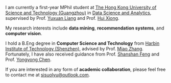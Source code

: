 
I am currently a first-year MPhil student at [The Hong Kong University of Science and Technology (Guangzhou)](https://www.hkust-gz.edu.cn/) in [Data Science and Analytics](https://dsa.hkust-gz.edu.cn/), supervised by Prof. [Yuxuan Liang](https://yuxuanliang.com/) and Prof. [Hui Xiong](https://facultyprofiles.hkust-gz.edu.cn/faculty-personal-page/XIONG-Hui/xionghui).

My research interests include **data mining**, **recommendation systems**, and **computer vision**.

I hold a B.Eng degree in **Computer Science and Technology** from [Harbin Institute of Technology (Shenzhen)](https://www.hitsz.edu.cn/index.html), advised by Prof. [Miao Zhang](http://faculty.hitsz.edu.cn/zhangmiao). Fortunately, I have also received guidance from Prof. [Shanshan Feng](https://www.a-star.edu.sg/cfar/about-cfar/our-team/feng-shanshan) and Prof. [Yongyong Chen](http://faculty.hitsz.edu.cn/chenyongyong).

If you are interested in any form of **academic collaboration**, please feel free to contact me at sisuolyu@outlook.com.
